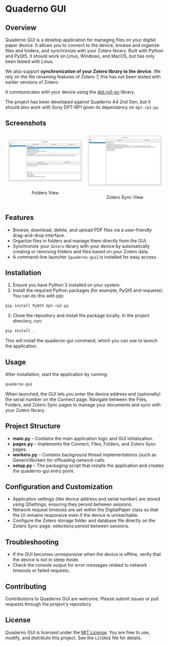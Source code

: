 # Quaderno GUI

## Overview

Quaderno GUI is a desktop application for managing files on your digital paper device. It allows you to connect to the device, browse and organize files and folders, and synchronize with your Zotero library. Built with Python and PyQt5, it should work on Linux, Windows, and MacOS, but has only been tested with Linux.

We also support **synchronization of your Zotero library to the device**. We rely on the file renaming features of Zotero 7, this has not been tested with earlier versions of Zotero.

It communicates with your device using the [dpt-rp1-py](https://github.com/janten/dpt-rp1-py) library.

The project has been developed against Quaderno A4 2nd Gen, but it should also work with Sony DPT-RP1 given its dependancy on `dpt-rp1-py`.

## Screenshots

<div style="display: flex; justify-content: space-around; align-items: center;">
  <div style="text-align: center;">
    <img src="images/folders.png" alt="Folders view" width="600">
    <p>Folders View</p>
  </div>
  <div style="text-align: center;">
    <img src="images/zotero-sync.png" alt="Zotero sync view" width="600">
    <p>Zotero Sync View</p>
  </div>
</div>


## Features

- Browse, download, delete, and upload PDF files via a user-friendly drag-and-drop interface.
- Organize files in folders and manage them directly from the GUI.
- Synchronize your `Zotero` library with your device by automatically creating or removing folders and files based on your Zotero data.
- A command-line launcher (`quaderno-gui`) is installed for easy access.

## Installation

1. Ensure you have Python 3 installed on your system.
2. Install the required Python packages (for example, PyQt5 and requests). You can do this with pip:

```bash
pip install PyQt5 dpt-rp1-py
```

3. Clone the repository and install the package locally. In the project directory, run:

```bash
pip install .
```

This will install the quaderno-gui command, which you can use to launch the application.

## Usage

After installation, start the application by running:

```bash
quaderno-gui
```

When launched, the GUI lets you enter the device address and (optionally) the serial number on the Connect page. Navigate between the Files, Folders, and Zotero Sync pages to manage your documents and sync with your Zotero library.

## Project Structure

- **main.py** – Contains the main application logic and GUI initialization.
- **pages.py** – Implements the Connect, Files, Folders, and Zotero Sync pages.
- **workers.py** – Contains background thread implementations (such as GenericWorker) for offloading network calls.
- **setup.py** – The packaging script that installs the application and creates the quaderno-gui entry point.

## Configuration and Customization

- Application settings (like device address and serial number) are stored using QSettings, ensuring they persist between sessions.
- Network request timeouts are set within the DigitalPaper class so that the UI remains responsive even if the device is unreachable.
- Configure the Zotero storage folder and database file directly on the Zotero Sync page; selections persist between sessions.

## Troubleshooting

- If the GUI becomes unresponsive when the device is offline, verify that the device is not in sleep mode.
- Check the console output for error messages related to network timeouts or failed requests.

## Contributing

Contributions to Quaderno GUI are welcome. Please submit issues or pull requests through the project's repository.

## License

Quaderno GUI is licensed under the [MIT License](LICENSE). You are free to use, modify, and distribute this project. See the `LICENSE` file for details.
